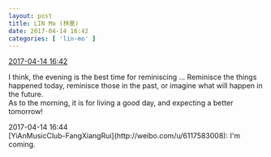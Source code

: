 ```yaml
---
layout: post
title: LIN Mo (林墨)
date: 2017-04-14 16:42
categories: [ 'lin-mo' ]
---
```


<div class="weibo-info">
  <a href="http://weibo.com/6108312042/EEtLJt4Eo">2017-04-14 16:42</a>
</div>

I think, the evening is the best time for reminiscing … Reminisce the things happened today, reminisce those in the past, or imagine what will happen in the future.  
As to the morning, it is for living a good day, and expecting a better tomorrow!

<!-- more -->

<div class="weibo-info">2017-04-14 16:44</div>
[YiAnMusicClub-FangXiangRui](http://weibo.com/u/6117583008): I'm coming.
